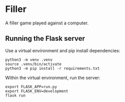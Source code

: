 # Filler

A filler game played against a computer.

## Running the Flask server
Use a virtual environment and pip install dependencies:

```shell
python3 -m venv .venv
source .venv/bin/activate
python3 -m pip install -r requirements.txt
```

Within the virtual environment, run the server:
```shell
export FLASK_APP=run.py
export FLASK_ENV=development
flask run
```

